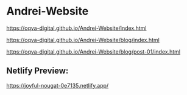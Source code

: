 # Andrei-Website
https://oqva-digital.github.io/Andrei-Website/index.html

https://oqva-digital.github.io/Andrei-Website/blog/index.html

https://oqva-digital.github.io/Andrei-Website/blog/post-01/index.html


## Netlify Preview:
https://joyful-nougat-0e7135.netlify.app/
